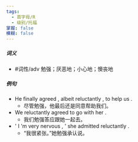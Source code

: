 ```yaml
---
tags:
  - 首字母/R
  - 级别/托福
掌握: false
模糊: false
---
```

##### 词义
- #词性/adv  勉强；厌恶地；小心地；懊丧地
##### 例句
- He finally agreed , albeit reluctantly , to help us .
	- 尽管勉强，他最后还是同意帮助我们。
- We reluctantly agreed to go with her .
	- 我们勉强答应跟她一起去。
- ' I 'm very nervous , ' she admitted reluctantly .
	- “我很紧张。”她勉强承认说。
